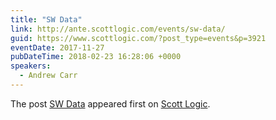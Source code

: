 ```yaml
---
title: "SW Data"
link: http://ante.scottlogic.com/events/sw-data/
guid: https://www.scottlogic.com/?post_type=events&p=3921
eventDate: 2017-11-27
pubDateTime: 2018-02-23 16:28:06 +0000
speakers:
  - Andrew Carr
---
```


<p>The post <a rel="nofollow" href="http://ante.scottlogic.com/events/sw-data/">SW Data</a> appeared first on <a rel="nofollow" href="http://ante.scottlogic.com">Scott Logic</a>.</p>